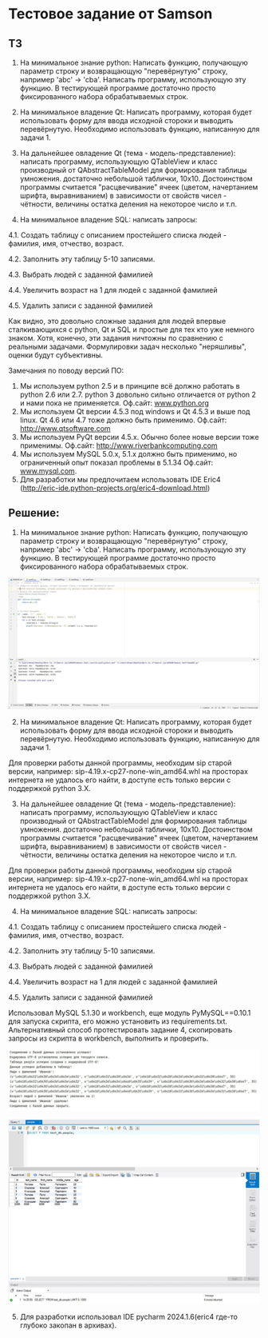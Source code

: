 # Тестовое задание от Samson

## ТЗ

1. На минимальное знание python: Написать функцию, получающую параметр строку и возвращающую
"перевёрнутую" строку, например 'abc' -> 'cba'. Написать программу, использующую эту функцию. 
В тестирующей программе достаточно просто фиксированного
набора обрабатываемых строк.

2. На минимальное владение Qt: Написать программу, которая будет
использовать форму для ввода исходной стороки и выводить перевёрнутую. Необходимо использовать
функцию, написанную для задачи 1.

3. На дальнейшее овладение Qt (тема - модель-представление): написать
программу, использующую QTableView и класс производный от QAbstractTableModel для
формирования таблицы умножения. достаточно небольшой таблички, 10x10. Достоинством программы
считается "расцвечивание" ячеек (цветом, начертанием шрифта, выравниванием) в зависимости от
свойств чисел - чётности, величины остатка деления на некоторое число и т.п.

4. На минимальное владение SQL: написать запросы:

4.1. Создать таблицу c описанием простейшего списка людей - фамилия,
имя, отчество, возраст.

4.2. Заполнить эту таблицу 5-10 записями.

4.3. Выбрать людей с заданной фамилией

4.4. Увеличить возраст на 1 для людей с заданной фамилией

4.5. Удалить записи с заданной фамилией


Как видно, это довольно сложные задания для людей впервые сталкивающихся
с python, Qt и SQL и
простые для тех кто уже немного знаком. Хотя, конечно, эти задания
ничтожны по сравнению с
реальными задачами. Формулировки задач несколько "неряшливы", оценки
будут субъективны.

Замечания по поводу версий ПО:

1. Мы используем python 2.5 и в принципе всё должно работать в python
2.6 или 2.7. python 3 довольно сильно отличается от python 2 и нами пока не применяется.
Оф.сайт: www.python.org
2. Мы используем Qt версии 4.5.3 под windows и Qt 4.5.3 и выше под
linux. Qt 4.6 или 4.7 тоже должно быть применимо. 
Оф.сайт: http://www.qtsoftware.com
3. Мы используем PyQt версии 4.5.x. Обычно более новые версии тоже
применимы. 
Оф.сайт: http://www.riverbankcomputing.com
4. Мы используем MySQL 5.0.x, 5.1.x должно быть применимо, но 
ограниченный опыт показал проблемы в 5.1.34
Оф.сайт: www.mysql.com. 
5. Для разработки мы предпочитаем использовать IDE Eric4
    (http://eric-ide.python-projects.org/eric4-download.html)

## Решение:

1. На минимальное знание python: Написать функцию, получающую параметр строку и возвращающую
"перевёрнутую" строку, например 'abc' -> 'cba'. Написать программу, использующую эту функцию. 
В тестирующей программе достаточно просто фиксированного
набора обрабатываемых строк.

![1.JPG](1.JPG)

2. На минимальное владение Qt: Написать программу, которая будет
использовать форму для ввода исходной стороки и выводить перевёрнутую. Необходимо использовать
функцию, написанную для задачи 1.

Для проверки работы данной программы, необходим sip старой версии, например:
sip-4.19.x-cp27-none-win_amd64.whl 
на просторах интернета не удалось его найти, в доступе есть только версии с поддержкой python 3.Х.

3. На дальнейшее овладение Qt (тема - модель-представление): написать
программу, использующую QTableView и класс производный от QAbstractTableModel для
формирования таблицы умножения. достаточно небольшой таблички, 10x10. Достоинством программы
считается "расцвечивание" ячеек (цветом, начертанием шрифта, выравниванием) в зависимости от
свойств чисел - чётности, величины остатка деления на некоторое число и т.п.

Для проверки работы данной программы, необходим sip старой версии, например:
sip-4.19.x-cp27-none-win_amd64.whl 
на просторах интернета не удалось его найти, в доступе есть только версии с поддержкой python 3.Х.

4. На минимальное владение SQL: написать запросы:

4.1. Создать таблицу c описанием простейшего списка людей - фамилия,
имя, отчество, возраст.

4.2. Заполнить эту таблицу 5-10 записями.

4.3. Выбрать людей с заданной фамилией

4.4. Увеличить возраст на 1 для людей с заданной фамилией

4.5. Удалить записи с заданной фамилией

Использовал MySQL 5.1.30 и workbench, еще модуль PyMySQL==0.10.1 для запуска скрипта, его 
можно установить из requirements.txt. 
Альтернативный способ протестировать задание 4, скопировать запросы из скрипта в workbench,
выполнить и проверить.

![4_0.JPG](4_0.JPG)

![4_1_5.JPG](4_1_5.JPG)

5. Для разработки использовал IDE pycharm 2024.1.6(eric4 где-то глубоко закопан в архивах).